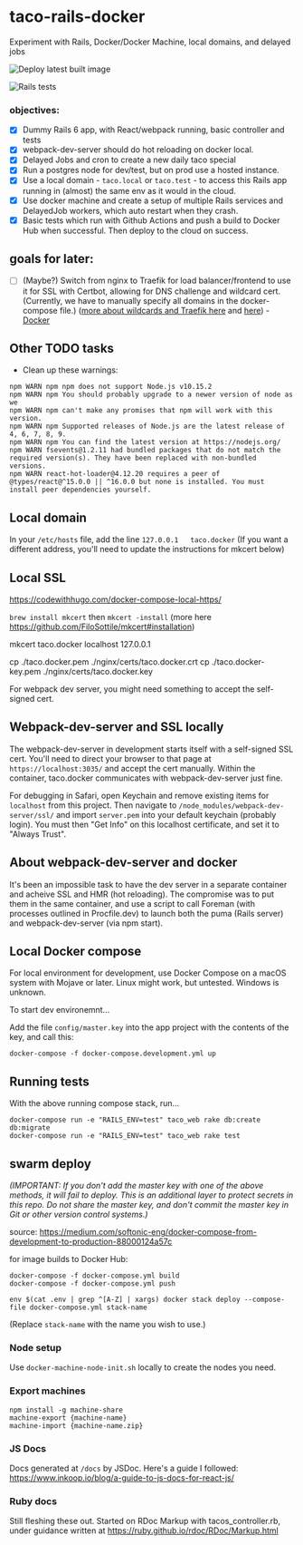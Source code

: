 # taco-rails-docker
Experiment with Rails, Docker/Docker Machine, local domains, and delayed jobs

![Deploy latest built image](https://github.com/jterhorst/taco-rails-docker/workflows/Deploy%20latest%20built%20image/badge.svg?branch=master)

![Rails tests](https://github.com/jterhorst/taco-rails-docker/workflows/Rails%20tests/badge.svg)

### objectives:
- [x] Dummy Rails 6 app, with React/webpack running, basic controller and tests
- [x] webpack-dev-server should do hot reloading on docker local.
- [x] Delayed Jobs and cron to create a new daily taco special
- [x] Run a postgres node for dev/test, but on prod use a hosted instance.
- [x] Use a local domain - `taco.local` or `taco.test` - to access this Rails app running in (almost) the same env as it would in the cloud.
- [x] Use docker machine and create a setup of multiple Rails services and DelayedJob workers, which auto restart when they crash.
- [x] Basic tests which run with Github Actions and push a build to Docker Hub when successful. Then deploy to the cloud on success.

## goals for later:
- [ ] (Maybe?) Switch from nginx to Traefik for load balancer/frontend to use it for SSL with Certbot, allowing for DNS challenge and wildcard cert. (Currently, we have to manually specify all domains in the docker-compose file.) ([more about wildcards and Traefik here](https://docs.traefik.io/v1.7/configuration/acme/) and [here](https://docs.traefik.io/v1.7/user-guide/docker-and-lets-encrypt/)) - [Docker](https://hub.docker.com/_/traefik/)

## Other TODO tasks

* Clean up these warnings:
```
npm WARN npm npm does not support Node.js v10.15.2
npm WARN npm You should probably upgrade to a newer version of node as we
npm WARN npm can't make any promises that npm will work with this version.
npm WARN npm Supported releases of Node.js are the latest release of 4, 6, 7, 8, 9.
npm WARN npm You can find the latest version at https://nodejs.org/
npm WARN fsevents@1.2.11 had bundled packages that do not match the required version(s). They have been replaced with non-bundled versions.
npm WARN react-hot-loader@4.12.20 requires a peer of @types/react@^15.0.0 || ^16.0.0 but none is installed. You must install peer dependencies yourself.
```

## Local domain

In your `/etc/hosts` file, add the line `127.0.0.1   taco.docker`
(If you want a different address, you'll need to update the instructions for mkcert below)

## Local SSL

https://codewithhugo.com/docker-compose-local-https/

`brew install mkcert`
then `mkcert -install`
(more here https://github.com/FiloSottile/mkcert#installation)

mkcert taco.docker localhost 127.0.0.1

cp ./taco.docker.pem ./nginx/certs/taco.docker.crt
cp ./taco.docker-key.pem ./nginx/certs/taco.docker.key

For webpack dev server, you might need something to accept the self-signed cert.

## Webpack-dev-server and SSL locally

The webpack-dev-server in development starts itself with a self-signed SSL cert.
You'll need to direct your browser to that page at `https://localhost:3035/` and accept the cert manually. Within the container, taco.docker communicates with webpack-dev-server just fine.

For debugging in Safari, open Keychain and remove existing items for `localhost` from this project. Then navigate to `/node_modules/webpack-dev-server/ssl/` and import `server.pem` into your default keychain (probably login). You must then "Get Info" on this localhost certificate, and set it to "Always Trust".


## About webpack-dev-server and docker

It's been an impossible task to have the dev server in a separate container and acheive SSL and HMR (hot reloading). 
The compromise was to put them in the same container, and use a script to call Foreman (with processes outlined in Procfile.dev) to launch both the puma (Rails server) and webpack-dev-server (via npm start). 

## Local Docker compose

For local environment for development, use Docker Compose on a macOS system with Mojave or later. Linux might work, but untested. Windows is unknown.

To start dev environemnt...

Add the file `config/master.key` into the app project with the contents of the key, and call this:

```docker-compose -f docker-compose.development.yml up```

## Running tests

With the above running compose stack, run...

```
docker-compose run -e "RAILS_ENV=test" taco_web rake db:create db:migrate
docker-compose run -e "RAILS_ENV=test" taco_web rake test
```

## swarm deploy

_(IMPORTANT: If you don't add the master key with one of the above methods, it will fail to deploy. This is an additional layer to protect secrets in this repo. Do not share the master key, and don't commit the master key in Git or other version control systems.)_

source: https://medium.com/softonic-eng/docker-compose-from-development-to-production-88000124a57c

for image builds to Docker Hub:
```
docker-compose -f docker-compose.yml build
docker-compose -f docker-compose.yml push
```

```
env $(cat .env | grep ^[A-Z] | xargs) docker stack deploy --compose-file docker-compose.yml stack-name
```

(Replace `stack-name` with the name you wish to use.)


### Node setup

Use `docker-machine-node-init.sh` locally to create the nodes you need.

### Export machines

```
npm install -g machine-share
machine-export {machine-name}
machine-import {machine-name.zip}
```

### JS Docs

Docs generated at `/docs` by JSDoc. Here's a guide I followed: https://www.inkoop.io/blog/a-guide-to-js-docs-for-react-js/

### Ruby docs

Still fleshing these out. Started on RDoc Markup with tacos_controller.rb, under guidance written at https://ruby.github.io/rdoc/RDoc/Markup.html
